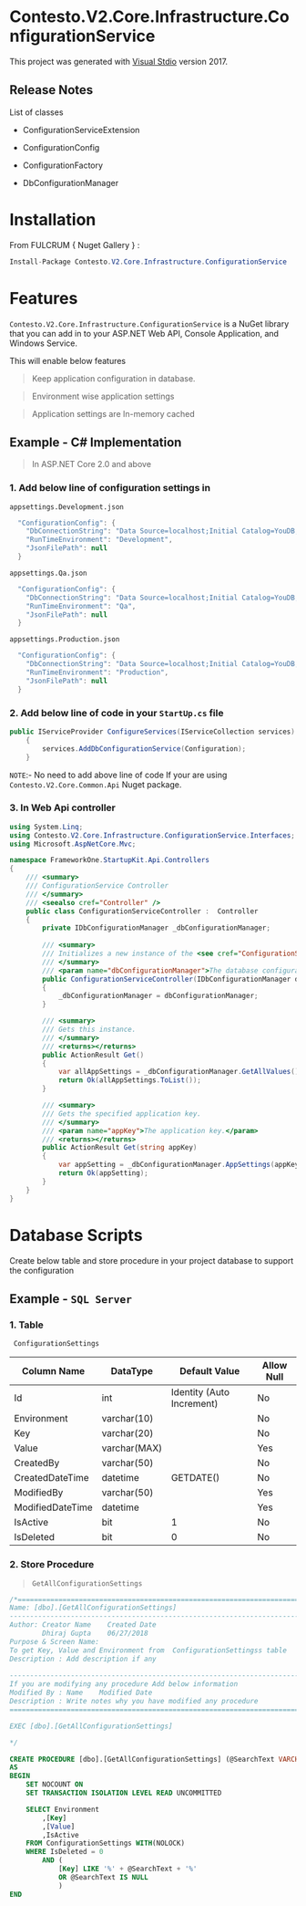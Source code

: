 
# Contesto.V2.Core.Infrastructure.ConfigurationService

This project was generated with [Visual Stdio](https://visualstudio.microsoft.com/vs/whatsnew/) version 2017.


## Release Notes

List of classes

- ConfigurationServiceExtension

- ConfigurationConfig

- ConfigurationFactory

- DbConfigurationManager

# Installation

From FULCRUM { Nuget Gallery } :

```csharp
Install-Package Contesto.V2.Core.Infrastructure.ConfigurationService
```

# Features

`Contesto.V2.Core.Infrastructure.ConfigurationService` is a NuGet library that you can add in to your ASP.NET Web API, Console Application, and Windows Service. 

This will enable below features
> Keep application configuration in database.

> Environment wise application settings

> Application settings are In-memory cached 


 ## Example - C# Implementation 

 > In ASP.NET Core 2.0 and above

### 1. Add below line of configuration settings in 

`appsettings.Development.json `

```csharp
  "ConfigurationConfig": {
    "DbConnectionString": "Data Source=localhost;Initial Catalog=YouDB;User ID=sa;Password=XXXXXX; Trusted_Connection = False; MultipleActiveResultSets = true",
    "RunTimeEnvironment": "Development",
    "JsonFilePath": null
  }
```
`appsettings.Qa.json`

```csharp
  "ConfigurationConfig": {
    "DbConnectionString": "Data Source=localhost;Initial Catalog=YouDB;User ID=sa;Password=XXXXXX; Trusted_Connection = False; MultipleActiveResultSets = true",
    "RunTimeEnvironment": "Qa",
    "JsonFilePath": null
  }
```

`appsettings.Production.json`

```csharp
  "ConfigurationConfig": {
    "DbConnectionString": "Data Source=localhost;Initial Catalog=YouDB;User ID=sa;Password=XXXXXX; Trusted_Connection = False; MultipleActiveResultSets = true",
    "RunTimeEnvironment": "Production",
    "JsonFilePath": null
  }
```
### 2. Add below line of code in your `StartUp.cs` file 

```csharp
public IServiceProvider ConfigureServices(IServiceCollection services)
    {
        services.AddDbConfigurationService(Configuration);
    }
```

`NOTE`:- No need to add above line of code If your are using `Contesto.V2.Core.Common.Api` Nuget package. 

### 3. In Web Api controller  

```csharp
using System.Linq;
using Contesto.V2.Core.Infrastructure.ConfigurationService.Interfaces;
using Microsoft.AspNetCore.Mvc;

namespace FrameworkOne.StartupKit.Api.Controllers
{
    /// <summary>
    /// ConfigurationService Controller
    /// </summary>
    /// <seealso cref="Controller" />
    public class ConfigurationServiceController :  Controller
    {
        private IDbConfigurationManager _dbConfigurationManager;
        
        /// <summary>
        /// Initializes a new instance of the <see cref="ConfigurationServiceController"/> class.
        /// </summary>
        /// <param name="dbConfigurationManager">The database configuration manager.</param>
        public ConfigurationServiceController(IDbConfigurationManager dbConfigurationManager)
        {
            _dbConfigurationManager = dbConfigurationManager;
        }

        /// <summary>
        /// Gets this instance.
        /// </summary>
        /// <returns></returns>
        public ActionResult Get()
        {
            var allAppSettings = _dbConfigurationManager.GetAllValues();
            return Ok(allAppSettings.ToList());
        }

        /// <summary>
        /// Gets the specified application key.
        /// </summary>
        /// <param name="appKey">The application key.</param>
        /// <returns></returns>
        public ActionResult Get(string appKey)
        {
            var appSetting = _dbConfigurationManager.AppSettings(appKey);
            return Ok(appSetting);
        }
    }
}

```


# Database Scripts

Create below table and store procedure in your project database to support the configuration

## Example - `SQL Server`

### 1. Table

` ConfigurationSettings`

| Column Name  | DataType | Default Value | Allow Null|
| ------------- | ------------- | -------------|-------------|  
| Id  | int  |Identity (Auto Increment)|No|
| Environment  | varchar(10)   ||No|
| Key  | varchar(20)  ||No|
| Value  | varchar(MAX)  ||Yes|
| CreatedBy  | varchar(50)  ||No|
| CreatedDateTime  | datetime  |GETDATE()|No|
| ModifiedBy  | varchar(50)  ||Yes|
| ModifiedDateTime  | datetime  ||Yes|
| IsActive  | bit  |1|No|
| IsDeleted  | bit  |0|No|


### 2. Store Procedure 

> `GetAllConfigurationSettings`

```SQL
/*============================================================================= 
Name: [dbo].[GetAllConfigurationSettings] 
-------------------------------------------------------------------------------
Author: Creator Name    Created Date 
        Dhiraj Gupta    06/27/2018
Purpose & Screen Name: 
To get Key, Value and Environment from  ConfigurationSettingss table
Description : Add description if any
 
-------------------------------------------------------------------------------
If you are modifying any procedure Add below information 
Modified By : Name    Modified Date 
Description : Write notes why you have modified any procedure 
===============================================================================

EXEC [dbo].[GetAllConfigurationSettings]

*/

CREATE PROCEDURE [dbo].[GetAllConfigurationSettings] (@SearchText VARCHAR(100))
AS
BEGIN
    SET NOCOUNT ON
    SET TRANSACTION ISOLATION LEVEL READ UNCOMMITTED

    SELECT Environment
        ,[Key]
        ,[Value]
        ,IsActive
    FROM ConfigurationSettings WITH(NOLOCK)
    WHERE IsDeleted = 0
        AND (
            [Key] LIKE '%' + @SearchText + '%'
            OR @SearchText IS NULL
            )
END
```
